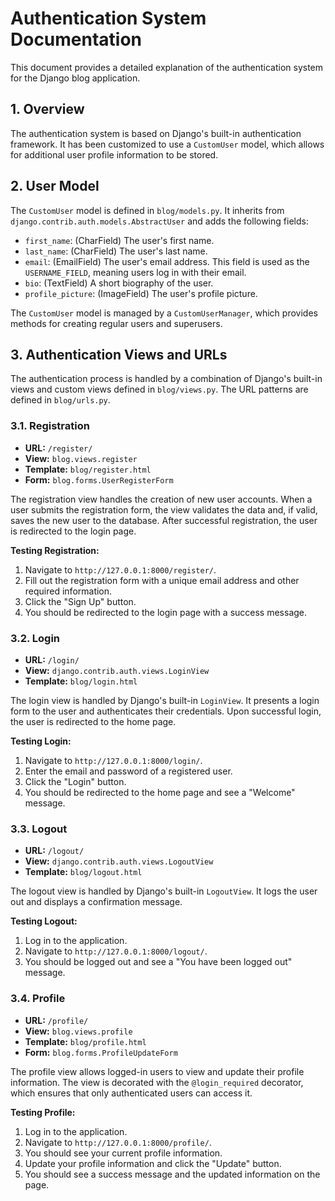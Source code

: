# Authentication System Documentation

This document provides a detailed explanation of the authentication system for the Django blog application.

## 1. Overview

The authentication system is based on Django's built-in authentication framework. It has been customized to use a `CustomUser` model, which allows for additional user profile information to be stored.

## 2. User Model

The `CustomUser` model is defined in `blog/models.py`. It inherits from `django.contrib.auth.models.AbstractUser` and adds the following fields:

-   `first_name`: (CharField) The user's first name.
-   `last_name`: (CharField) The user's last name.
-   `email`: (EmailField) The user's email address. This field is used as the `USERNAME_FIELD`, meaning users log in with their email.
-   `bio`: (TextField) A short biography of the user.
-   `profile_picture`: (ImageField) The user's profile picture.

The `CustomUser` model is managed by a `CustomUserManager`, which provides methods for creating regular users and superusers.

## 3. Authentication Views and URLs

The authentication process is handled by a combination of Django's built-in views and custom views defined in `blog/views.py`. The URL patterns are defined in `blog/urls.py`.

### 3.1. Registration

-   **URL:** `/register/`
-   **View:** `blog.views.register`
-   **Template:** `blog/register.html`
-   **Form:** `blog.forms.UserRegisterForm`

The registration view handles the creation of new user accounts. When a user submits the registration form, the view validates the data and, if valid, saves the new user to the database. After successful registration, the user is redirected to the login page.

**Testing Registration:**

1.  Navigate to `http://127.0.0.1:8000/register/`.
2.  Fill out the registration form with a unique email address and other required information.
3.  Click the "Sign Up" button.
4.  You should be redirected to the login page with a success message.

### 3.2. Login

-   **URL:** `/login/`
-   **View:** `django.contrib.auth.views.LoginView`
-   **Template:** `blog/login.html`

The login view is handled by Django's built-in `LoginView`. It presents a login form to the user and authenticates their credentials. Upon successful login, the user is redirected to the home page.

**Testing Login:**

1.  Navigate to `http://127.0.0.1:8000/login/`.
2.  Enter the email and password of a registered user.
3.  Click the "Login" button.
4.  You should be redirected to the home page and see a "Welcome" message.

### 3.3. Logout

-   **URL:** `/logout/`
-   **View:** `django.contrib.auth.views.LogoutView`
-   **Template:** `blog/logout.html`

The logout view is handled by Django's built-in `LogoutView`. It logs the user out and displays a confirmation message.

**Testing Logout:**

1.  Log in to the application.
2.  Navigate to `http://127.0.0.1:8000/logout/`.
3.  You should be logged out and see a "You have been logged out" message.

### 3.4. Profile

-   **URL:** `/profile/`
-   **View:** `blog.views.profile`
-   **Template:** `blog/profile.html`
-   **Form:** `blog.forms.ProfileUpdateForm`

The profile view allows logged-in users to view and update their profile information. The view is decorated with the `@login_required` decorator, which ensures that only authenticated users can access it.

**Testing Profile:**

1.  Log in to the application.
2.  Navigate to `http://127.0.0.1:8000/profile/`.
3.  You should see your current profile information.
4.  Update your profile information and click the "Update" button.
5.  You should see a success message and the updated information on the page.

